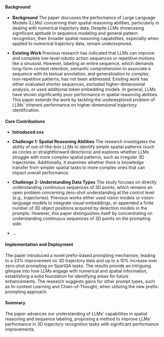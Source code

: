 #### Background
- **Background**
The paper discusses the performance of Large Language Models (LLMs) concerning their spatial reasoning abilities, particularly in dealing with numerical trajectory data. Despite LLMs showcasing significant aptitude in sequence modeling and general pattern recognition, their broader spatial reasoning capabilities, especially when applied to numerical trajectory data, remain underexplored.

- **Existing Work**
Previous research has indicated that LLMs can improve and complete low-level robotic action sequences or repetitive motions like a sinusoid. However, labeling an entire sequence, which demands long-form context retention, semantic comprehension to associate a sequence with its textual annotation, and generalization to complex, non-repetitive patterns, has not been addressed. Existing work has either evaluated shorter sequences, excluded higher-dimensional analysis, or used additional token embedding models. In general, LLMs have shown significantly poor performance in spatial reasoning abilities. This paper extends the work by tackling the underexplored problem of LLMs' inherent performance on higher-dimensional trajectory identification.

#### Core Contributions
  - **Introduced xxx**
  - **Challenge 1: Spatial Reasoning Abilities**
      The research investigates the ability of out-of-the-box LLMs to identify simple spatial patterns (such as circles or straightforward directions) and explores whether LLMs struggle with more complex spatial patterns, such as irregular 3D trajectories. Additionally, it examines whether there is knowledge transfer from simpler spatial tasks to more complex ones that can impact overall performance.

  - **Challenge 2: Understanding Data Types**
      The study focuses on directly understanding continuous sequences of 3D points, which remains an open problem concerning zero-shot understanding at the control level (e.g., trajectories). Previous works either used vision models or vision-language models to integrate visual embeddings, or appended a finite number of 3D object positions acquired by detection models in the prompts. However, this paper distinguishes itself by concentrating on understanding continuous sequences of 3D points on the prompting side.
  - ...

#### Implementation and Deployment
The paper introduced a novel prefix-based prompting mechanism, leading to a 33% improvement on 3D trajectory data and up to a 10% increase over zero-shot prompting on SpartQA tasks. The results provide an intriguing glimpse into how LLMs engage with numerical and spatial information, establishing a solid foundation for identifying areas for future enhancements. The research suggests gains for other prompt types, such as In-context Learning and Chain-of-Thought, when utilizing the new prefix-prompting approach.

#### Summary
The paper advances our understanding of LLMs' capabilities in spatial reasoning and sequence labeling, proposing a method to improve LLMs' performance in 3D trajectory recognition tasks with significant performance improvements.